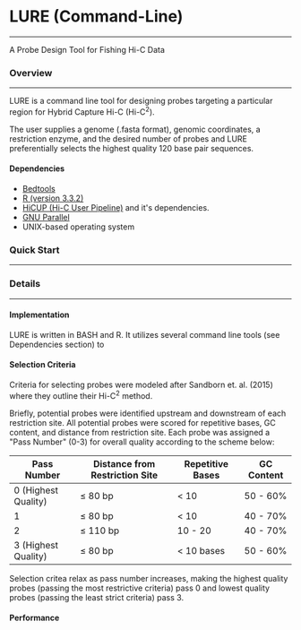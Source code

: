 
LURE (Command-Line)
===================

------------------------------------------------------------------------

A Probe Design Tool for Fishing Hi-C Data

### Overview

------------------------------------------------------------------------

LURE is a command line tool for designing probes targeting a particular region for Hybrid Capture Hi-C (Hi-C<sup>2</sup>).

The user supplies a genome (.fasta format), genomic coordinates, a restriction enzyme, and the desired number of probes and LURE preferentially selects the highest quality 120 base pair sequences.

#### Dependencies

-   [Bedtools](http://bedtools.readthedocs.io/en/latest/)
-   [R (version 3.3.2)](https://www.r-project.org/)
-   [HiCUP (Hi-C User Pipeline)](https://www.bioinformatics.babraham.ac.uk/projects/hicup/) and it's dependencies.
-   [GNU Parallel](https://www.gnu.org/software/parallel/)
-   UNIX-based operating system

### Quick Start

------------------------------------------------------------------------

### Details

------------------------------------------------------------------------

#### Implementation

LURE is written in BASH and R. It utilizes several command line tools (see Dependencies section) to

<!--html_preserve-->

<script type="application/json" data-for="htmlwidget-3a4e00b6475893c37960">{"x":{"diagram":"\ngraph LR\n    A-->B\n"},"evals":[],"jsHooks":[]}</script>
<!--/html_preserve-->
#### Selection Criteria

Criteria for selecting probes were modeled after Sandborn et. al. (2015) where they outline their Hi-C<sup>2</sup> method.

Briefly, potential probes were identified upstream and downstream of each restriction site. All potential probes were scored for repetitive bases, GC content, and distance from restriction site. Each probe was assigned a "Pass Number" (0-3) for overall quality according to the scheme below:

| Pass Number         | Distance from Restriction Site | Repetitive Bases | GC Content |
|---------------------|--------------------------------|------------------|------------|
| 0 (Highest Quality) | ≤ 80 bp                        | &lt; 10          | 50 - 60%   |
| 1                   | ≤ 80 bp                        | &lt; 10          | 40 - 70%   |
| 2                   | ≤ 110 bp                       | 10 - 20          | 40 - 70%   |
| 3 (Highest Quality) | ≤ 80 bp                        | &lt; 10 bases    | 50 - 60%   |

Selection critea relax as pass number increases, making the highest quality probes (passing the most restrictive criteria) pass 0 and lowest quality probes (passing the least strict criteria) pass 3.

#### Performance
